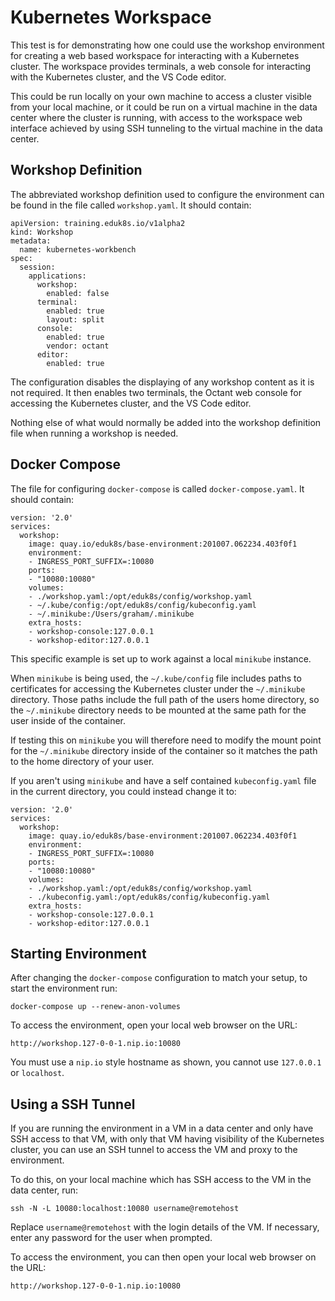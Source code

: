 Kubernetes Workspace
====================

This test is for demonstrating how one could use the workshop environment
for creating a web based workspace for interacting with a Kubernetes
cluster. The workspace provides terminals, a web console for interacting
with the Kubernetes cluster, and the VS Code editor.

This could be run locally on your own machine to access a cluster visible
from your local machine, or it could be run on a virtual machine in the
data center where the cluster is running, with access to the workspace web
interface achieved by using SSH tunneling to the virtual machine in the
data center.

Workshop Definition
-------------------

The abbreviated workshop definition used to configure the environment can
be found in the file called `workshop.yaml`. It should contain:

```
apiVersion: training.eduk8s.io/v1alpha2
kind: Workshop
metadata:
  name: kubernetes-workbench
spec:
  session:
    applications:
      workshop:
        enabled: false
      terminal:
        enabled: true
        layout: split
      console:
        enabled: true
        vendor: octant
      editor:
        enabled: true
```

The configuration disables the displaying of any workshop content as it is
not required. It then enables two terminals, the Octant web console for
accessing the Kubernetes cluster, and the VS Code editor.

Nothing else of what would normally be added into the workshop definition
file when running a workshop is needed.

Docker Compose
--------------

The file for configuring `docker-compose` is called `docker-compose.yaml`.
It should contain:

```
version: '2.0'
services:
  workshop:
    image: quay.io/eduk8s/base-environment:201007.062234.403f0f1
    environment:
    - INGRESS_PORT_SUFFIX=:10080
    ports:
    - "10080:10080"
    volumes:
    - ./workshop.yaml:/opt/eduk8s/config/workshop.yaml
    - ~/.kube/config:/opt/eduk8s/config/kubeconfig.yaml
    - ~/.minikube:/Users/graham/.minikube
    extra_hosts:
    - workshop-console:127.0.0.1
    - workshop-editor:127.0.0.1
```

This specific example is set up to work against a local `minikube` instance.

When `minikube` is being used, the `~/.kube/config` file includes paths to
certificates for accessing the Kubernetes cluster under the `~/.minikube`
directory. Those paths include the full path of the users home directory,
so the `~/.minikube` directory needs to be mounted at the same path for the
user inside of the container.

If testing this on `minikube` you will therefore need to modify the mount
point for the `~/.minikube` directory inside of the container so it matches
the path to the home directory of your user.

If you aren't using `minikube` and have a self contained `kubeconfig.yaml`
file in the current directory, you could instead change it to:

```
version: '2.0'
services:
  workshop:
    image: quay.io/eduk8s/base-environment:201007.062234.403f0f1
    environment:
    - INGRESS_PORT_SUFFIX=:10080
    ports:
    - "10080:10080"
    volumes:
    - ./workshop.yaml:/opt/eduk8s/config/workshop.yaml
    - ./kubeconfig.yaml:/opt/eduk8s/config/kubeconfig.yaml
    extra_hosts:
    - workshop-console:127.0.0.1
    - workshop-editor:127.0.0.1
```

Starting Environment
--------------------

After changing the `docker-compose` configuration to match your setup, to
start the environment run:

```
docker-compose up --renew-anon-volumes
```

To access the environment, open your local web browser on the URL:

```
http://workshop.127-0-0-1.nip.io:10080
```

You must use a `nip.io` style hostname as shown, you cannot use `127.0.0.1`
or `localhost`.

Using a SSH Tunnel
------------------

If you are running the environment in a VM in a data center and only have
SSH access to that VM, with only that VM having visibility of the Kubernetes
cluster, you can use an SSH tunnel to access the VM and proxy to the
environment.

To do this, on your local machine which has SSH access to the VM in the data
center, run:

```
ssh -N -L 10080:localhost:10080 username@remotehost
```

Replace `username@remotehost` with the login details of the VM. If necessary,
enter any password for the user when prompted.

To access the environment, you can then open your local web browser on the
URL:

```
http://workshop.127-0-0-1.nip.io:10080
```
